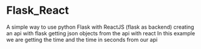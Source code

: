 # Flask_React
A simple way to use python Flask with ReactJS (flask as backend)
creating an api with flask
getting json objects from the api with react 
In this example we are getting the time and the time in seconds from our api 

